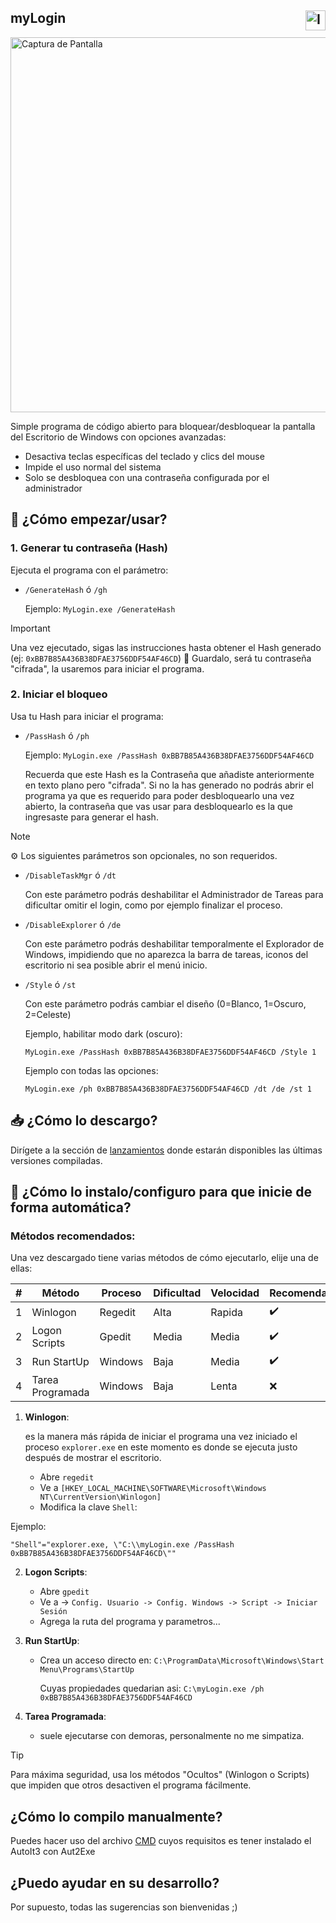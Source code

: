 ## myLogin <img align="right" width="32" height="32" alt="Ico" src="https://github.com/user-attachments/assets/c8c08b6a-927c-4278-917a-c23b10e6491d" />

<img width="800" height="600" alt="Captura de Pantalla" src="https://github.com/user-attachments/assets/bbc63ff2-34e8-44cf-a575-bc7b4ab930c4" />

Simple programa de código abierto para bloquear/desbloquear la pantalla del Escritorio de Windows con opciones avanzadas:
- Desactiva teclas específicas del teclado y clics del mouse
- Impide el uso normal del sistema
- Solo se desbloquea con una contraseña configurada por el administrador

## 🚀 ¿Cómo empezar/usar?

### 1. Generar tu contraseña (Hash)
Ejecuta el programa con el parámetro:

- ``/GenerateHash`` ó ``/gh``

  Ejemplo:
  ``MyLogin.exe /GenerateHash``

> [!IMPORTANT]
> Una vez ejecutado, sigas las instrucciones hasta obtener el Hash generado (ej: `0xBB7B85A436B38DFAE3756DDF54AF46CD`)
> 🔐 Guardalo, será tu contraseña "cifrada", la usaremos para iniciar el programa.

### 2. Iniciar el bloqueo
Usa tu Hash para iniciar el programa:

- ``/PassHash`` ó ``/ph``

  Ejemplo:
  ``MyLogin.exe /PassHash 0xBB7B85A436B38DFAE3756DDF54AF46CD``

  Recuerda que este Hash es la Contraseña que añadiste anteriormente en texto plano pero "cifrada". Si no la has generado no podrás abrir el programa ya que es requerido para poder desbloquearlo una vez abierto, la contraseña que vas usar para desbloquearlo es la que ingresaste para generar el hash.

> [!NOTE]
> ⚙️ Los siguientes parámetros son opcionales, no son requeridos.
  

- ``/DisableTaskMgr`` ó ``/dt``

  Con este parámetro podrás deshabilitar el Administrador de Tareas para dificultar omitir el login, como por ejemplo finalizar el proceso.
  

- ``/DisableExplorer`` ó ``/de``

  Con este parámetro podrás deshabilitar temporalmente el Explorador de Windows, impidiendo que no aparezca la barra de tareas, iconos del escritorio ni sea posible abrir el menú inicio.
  

- ``/Style`` ó ``/st``

  Con este parámetro podrás cambiar el diseño (0=Blanco, 1=Oscuro, 2=Celeste)

  Ejemplo, habilitar modo dark (oscuro):

  ``MyLogin.exe /PassHash 0xBB7B85A436B38DFAE3756DDF54AF46CD /Style 1``

  Ejemplo con todas las opciones:

  ``MyLogin.exe /ph 0xBB7B85A436B38DFAE3756DDF54AF46CD /dt /de /st 1``

## 📥 ¿Cómo lo descargo?

Dirígete a la sección de [lanzamientos](https://github.com/mlibre2/myLogin/releases) donde estarán disponibles las últimas versiones compiladas.

## 🔌 ¿Cómo lo instalo/configuro para que inicie de forma automática?
### Métodos recomendados:

Una vez descargado tiene varias métodos de cómo ejecutarlo, elije una de ellas:

| # | Método | Proceso | Dificultad | Velocidad | Recomendado | Oculto |
|------|-----|-----|-----|-----|-----|-----|
| 1 | Winlogon | Regedit | Alta | Rapida | :heavy_check_mark: | :heavy_check_mark: |
| 2 | Logon Scripts | Gpedit | Media | Media | :heavy_check_mark: | :heavy_check_mark: |
| 3 | Run StartUp | Windows | Baja | Media | :heavy_check_mark: | :x: |
| 4 | Tarea Programada | Windows | Baja | Lenta | :x: | :x: |

1. **Winlogon**:
   
   es la manera más rápida de iniciar el programa una vez iniciado el proceso ``explorer.exe`` en este momento es donde se ejecuta justo después de mostrar el escritorio.
   - Abre ``regedit``
   - Ve a ``[HKEY_LOCAL_MACHINE\SOFTWARE\Microsoft\Windows NT\CurrentVersion\Winlogon]``
   - Modifica la clave ``Shell``:
     
  Ejemplo:
  ```
  "Shell"="explorer.exe, \"C:\\myLogin.exe /PassHash 0xBB7B85A436B38DFAE3756DDF54AF46CD\""
  ```

  
2. **Logon Scripts**:

   - Abre ``gpedit``
   - Ve a -> ``Config. Usuario -> Config. Windows -> Script -> Iniciar Sesión``
   - Agrega la ruta del programa y parametros...

  
3. **Run StartUp**:

   - Crea un acceso directo en: ``C:\ProgramData\Microsoft\Windows\Start Menu\Programs\StartUp``
     
     Cuyas propiedades quedarian asi: ``C:\myLogin.exe /ph 0xBB7B85A436B38DFAE3756DDF54AF46CD``
   
4. **Tarea Programada**:
  
   - suele ejecutarse con demoras, personalmente no me simpatiza.

> [!TIP]
> Para máxima seguridad, usa los métodos "Ocultos" (Winlogon o Scripts) que impiden que otros desactiven el programa fácilmente.

## ¿Cómo lo compilo manualmente?

Puedes hacer uso del archivo [CMD](https://github.com/mlibre2/myLogin/tree/main/compile) cuyos requisitos es tener instalado el AutoIt3 con Aut2Exe

## ¿Puedo ayudar en su desarrollo?

Por supuesto, todas las sugerencias son bienvenidas ;)
